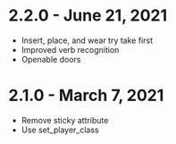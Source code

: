 # 2.2.0 - June 21, 2021
- Insert, place, and wear try take first
- Improved verb recognition
- Openable doors

# 2.1.0 - March 7, 2021
- Remove sticky attribute
- Use set_player_class
